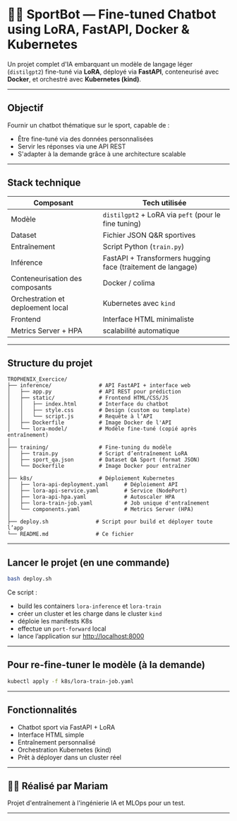 # 🏋️‍♀️ SportBot — Fine-tuned Chatbot using LoRA, FastAPI, Docker & Kubernetes

Un projet complet d'IA embarquant un modèle de langage léger (`distilgpt2`) fine-tuné via **LoRA**, déployé via **FastAPI**, conteneurisé avec **Docker**, et orchestré avec **Kubernetes (kind)**.

---

##  Objectif

Fournir un chatbot thématique sur le sport, capable de :

- Être fine-tuné via des données personnalisées
- Servir les réponses via une API REST
- S'adapter à la demande grâce à une architecture scalable

---

##  Stack technique

| Composant                         | Tech utilisée                                                |
|-----------------------------------|--------------------------------------------------------------|
| Modèle                            | `distilgpt2` + LoRA via `peft` (pour le fine tuning)         |
| Dataset                           | Fichier JSON Q&R sportives                                   |
| Entraînement                      | Script Python (`train.py`)                                   |
| Inférence                         | FastAPI + Transformers  hugging face (traitement de langage) |
| Conteneurisation des composants   | Docker / colima                                              |
| Orchestration et deploement local | Kubernetes avec `kind`                                       |
| Frontend                          | Interface HTML minimaliste                                   
 Metrics Server + HPA              | scalabilité automatique                                      

---

##  Structure du projet

```
TROPHENIX_Exercice/
├── inference/               # API FastAPI + interface web
│   ├── app.py               # API REST pour prédiction
│   ├── static/              # Frontend HTML/CSS/JS
│   │   ├── index.html       # Interface du chatbot
│   │   ├── style.css        # Design (custom ou template)
│   │   └── script.js        # Requête à l’API
│   ├── Dockerfile           # Image Docker de l'API
│   └── lora-model/          # Modèle fine-tuné (copié après entraînement)
│
├── training/                # Fine-tuning du modèle
│   ├── train.py             # Script d’entraînement LoRA
│   ├── sport_qa.json        # Dataset QA Sport (format JSON)
│   └── Dockerfile           # Image Docker pour entraîner
│
├── k8s/                     # Déploiement Kubernetes
│   ├── lora-api-deployment.yaml     # Déploiement API
│   ├── lora-api-service.yaml        # Service (NodePort)
│   ├── lora-api-hpa.yaml            # Autoscaler HPA
│   ├── lora-train-job.yaml          # Job unique d'entraînement
│   └── components.yaml              # Metrics Server (HPA)
│
├── deploy.sh               # Script pour build et déployer toute l’app
└── README.md               # Ce fichier
```

---

##  Lancer le projet (en une commande)

```bash
bash deploy.sh
```

Ce script :
- build les containers `lora-inference` et `lora-train`
- créer un cluster et les charge dans le cluster `kind`
- déploie les manifests K8s
- effectue un `port-forward` local
- lance l’application sur [http://localhost:8000](http://localhost:8000)

---

##  Pour re-fine-tuner le modèle (à la demande)

```bash
kubectl apply -f k8s/lora-train-job.yaml
```

---

##  Fonctionnalités

- Chatbot sport via FastAPI + LoRA
- Interface HTML simple
- Entraînement personnalisé
- Orchestration Kubernetes (kind)
- Prêt à déployer dans un cluster réel

---

## 👩‍💻 Réalisé par **Mariam**

Projet d'entraînement à l'ingénierie IA et MLOps pour un test.



---

